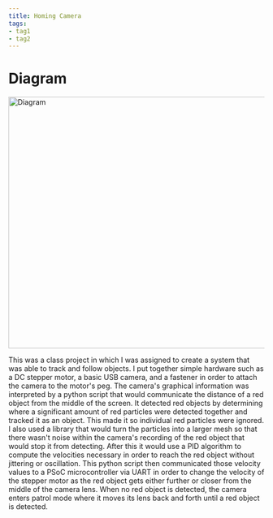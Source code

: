 ```yaml
---
title: Homing Camera
tags:
- tag1
- tag2
---
```


# Diagram
<img width="597" height="496" alt="Diagram" src="https://github.com/user-attachments/assets/bd6117a0-6dd7-4a1c-ab41-f1e12e932fa7" />

This was a class project in which I was assigned to create a system that was able to track and follow objects. I put together simple hardware such as a DC stepper motor, a basic USB camera, and a fastener in order to attach the camera to the motor's peg. The camera's graphical information was interpreted by a python script that would communicate the distance of a red object from the middle of the screen. It detected red objects by determining where a significant amount of red particles were detected together and tracked it as an object. This made it so individual red particles were ignored. I also used a library that would turn the particles into a larger mesh so that there wasn't noise within the camera's recording of the red object that would stop it from detecting. After this it would use a PID algorithm to compute the velocities necessary in order to reach the red object without jittering or oscillation. This python script then communicated those velocity values to a PSoC microcontroller via UART in order to change the velocity of the stepper motor as the red object gets either further or closer from the middle of the camera lens. When no red object is detected, the camera enters patrol mode where it moves its lens back and forth until a red object is detected.
